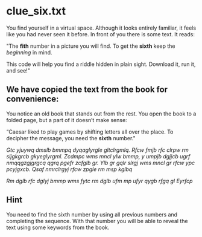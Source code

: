 # clue_six.txt

You find yourself in a virtual space. Although it looks entirely familiar, it feels like you had never seen it before. In front of you there is some text. It reads:

"The **fith** number in a picture you will find. To get the **sixth** keep the _beginning_ in mind.

This code will help you find a riddle hidden in plain sight. Download it, run it, and see!"

## We have copied the text from the book for convenience:

You notice an old book that stands out from the rest. You open the book to a folded page, but a part of it doesn’t make sense:

“Caesar liked to play games by shifting letters all over the place. To decipher the message, you need the **sixth** number."

_Gtc yjuywq dmslb bmmpq dyqaglyrgle gltclrgmlq. Rfcw fmjb rfc clrpw rm sljgkgrcb gkyeglyrgml. Zcdmpc wms mncl ylw bmmp, y umpjb dgjjcb ugrf nmqqgzgjgrgcq qgrq pgefr zcfglb gr. Ylb gr gqlr slrgj wms mncl gr rfcw ypc pcyjgxcb. Qsaf nmrclrgyj rfcw zpgle rm msp kglbq_

_Rm dglb rfc dglyj bmmp wms fytc rm dglb ufm mp ufyr qygb rfgq gl Eyrfcp_

## Hint

You need to find the sixth number by using all previous numbers and completing the sequence. With that number you will be able to reveal the text using some keywords from the book.
